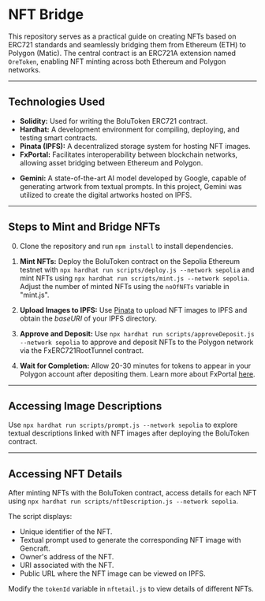 # NFT Bridge

This repository serves as a practical guide on creating NFTs based on ERC721 standards and seamlessly bridging them from Ethereum (ETH) to Polygon (Matic). The central contract is an ERC721A extension named `OreToken`, enabling NFT minting across both Ethereum and Polygon networks.

---

## Technologies Used

- **Solidity:** Used for writing the BoluToken ERC721 contract.
- **Hardhat:** A development environment for compiling, deploying, and testing smart contracts.
- **Pinata (IPFS):** A decentralized storage system for hosting NFT images.
- **FxPortal:** Facilitates interoperability between blockchain networks, allowing asset bridging between Ethereum and Polygon.
<!-- - **Gencraft:** An AI image generator utilized to create NFT images from textual descriptions. -->
- **Gemini:** A state-of-the-art AI model developed by Google, capable of generating artwork from textual prompts. In this project, Gemini was utilized to create the digital artworks hosted on IPFS.

---

## Steps to Mint and Bridge NFTs

0. Clone the repository and run `npm install` to install dependencies.

1. **Mint NFTs:** Deploy the BoluToken contract on the Sepolia Ethereum testnet with `npx hardhat run scripts/deploy.js --network sepolia` and mint NFTs using `npx hardhat run scripts/mint.js --network sepolia`. Adjust the number of minted NFTs using the `noOfNFTs` variable in "mint.js".

2. **Upload Images to IPFS:** Use [Pinata](https://www.pinata.cloud/) to upload NFT images to IPFS and obtain the _baseURI_ of your IPFS directory.

3. **Approve and Deposit:** Use `npx hardhat run scripts/approveDeposit.js --network sepolia` to approve and deposit NFTs to the Polygon network via the FxERC721RootTunnel contract.

4. **Wait for Completion:** Allow 20-30 minutes for tokens to appear in your Polygon account after depositing them. Learn more about FxPortal [here](https://wiki.polygon.technology/docs/pos/design/bridge/l1-l2-communication/fx-portal/#how-does-it-work).

---

## Accessing Image Descriptions

Use `npx hardhat run scripts/prompt.js --network sepolia` to explore textual descriptions linked with NFT images after deploying the BoluToken contract.

---

## Accessing NFT Details

After minting NFTs with the BoluToken contract, access details for each NFT using `npx hardhat run scripts/nftDescription.js --network sepolia`.

The script displays:

- Unique identifier of the NFT.
- Textual prompt used to generate the corresponding NFT image with Gencraft.
- Owner's address of the NFT.
- URI associated with the NFT.
- Public URL where the NFT image can be viewed on IPFS.

Modify the `tokenId` variable in `nftetail.js` to view details of different NFTs.